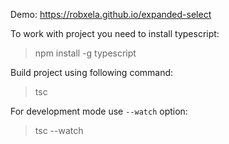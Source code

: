 Demo: https://robxela.github.io/expanded-select

To work with project you need to install typescript:
> npm install -g typescript

Build project using following command:
> tsc

For development mode use `--watch` option:
> tsc --watch
